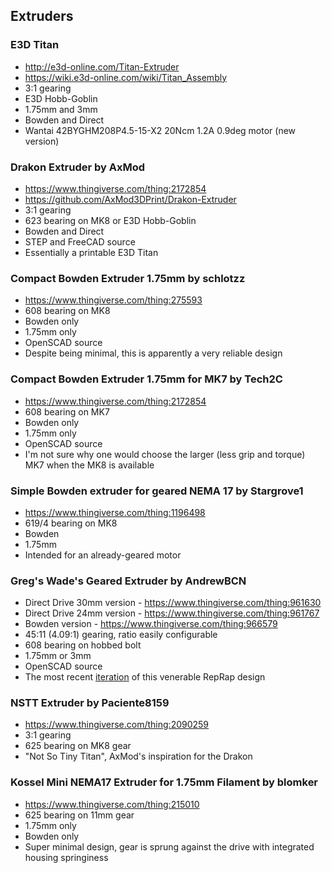## Extruders

### E3D Titan

* http://e3d-online.com/Titan-Extruder
* https://wiki.e3d-online.com/wiki/Titan_Assembly
* 3:1 gearing
* E3D Hobb-Goblin
* 1.75mm and 3mm
* Bowden and Direct
* Wantai 42BYGHM208P4.5-15-X2 20Ncm 1.2A 0.9deg motor (new version)

### Drakon Extruder by AxMod

* https://www.thingiverse.com/thing:2172854
* https://github.com/AxMod3DPrint/Drakon-Extruder
* 3:1 gearing
* 623 bearing on MK8 or E3D Hobb-Goblin
* Bowden and Direct
* STEP and FreeCAD source
* Essentially a printable E3D Titan

### Compact Bowden Extruder 1.75mm by schlotzz

* https://www.thingiverse.com/thing:275593
* 608 bearing on MK8
* Bowden only
* 1.75mm only
* OpenSCAD source
* Despite being minimal, this is apparently a very reliable design

### Compact Bowden Extruder 1.75mm for MK7 by Tech2C

* https://www.thingiverse.com/thing:2172854
* 608 bearing on MK7
* Bowden only
* 1.75mm only
* OpenSCAD source
* I'm not sure why one would choose the larger (less grip and torque) MK7 when the MK8 is available

### Simple Bowden extruder for geared NEMA 17 by Stargrove1

* https://www.thingiverse.com/thing:1196498
* 619/4 bearing on MK8
* Bowden
* 1.75mm
* Intended for an already-geared motor

### Greg's Wade's Geared Extruder by AndrewBCN

* Direct Drive 30mm version - https://www.thingiverse.com/thing:961630
* Direct Drive 24mm version - https://www.thingiverse.com/thing:961767
* Bowden version - https://www.thingiverse.com/thing:966579
* 45:11 (4.09:1) gearing, ratio easily configurable
* 608 bearing on hobbed bolt
* 1.75mm or 3mm
* OpenSCAD source
* The most recent [iteration](http://reprap.org/wiki/Genealogy_/_Archeology_of_the_Greg's_Wade's_Geared_Extruder) of this venerable RepRap design

### NSTT Extruder by Paciente8159

* https://www.thingiverse.com/thing:2090259
* 3:1 gearing
* 625 bearing on MK8 gear
* "Not So Tiny Titan", AxMod's inspiration for the Drakon

### Kossel Mini NEMA17 Extruder for 1.75mm Filament by blomker

* https://www.thingiverse.com/thing:215010
* 625 bearing on 11mm gear
* 1.75mm only
* Bowden only
* Super minimal design, gear is sprung against the drive with integrated housing springiness